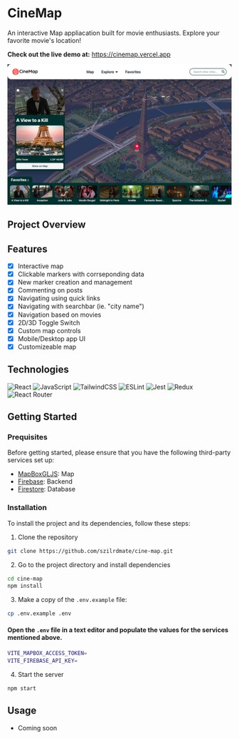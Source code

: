 # CineMap

An interactive Map appliacation built for movie enthusiasts. Explore your favorite movie's location!

**Check out the live demo at:** https://cinemap.vercel.app

![Screenshot](/public/screenshot.png)

## Project Overview

## Features

- [x] Interactive map
- [x] Clickable markers with corrseponding data
- [x] New marker creation and management
- [x] Commenting on posts
- [x] Navigating using quick links
- [x] Navigating with searchbar (ie. "city name")
- [x] Navigation based on movies
- [x] 2D/3D Toggle Switch
- [x] Custom map controls
- [x] Mobile/Desktop app UI
- [x] Customizeable map

## Technologies

![React](https://img.shields.io/badge/react-%2320232a.svg?style=for-the-badge&logo=react&logoColor=%2361DAFB)
![JavaScript](https://img.shields.io/badge/javascript-%23323330.svg?style=for-the-badge&logo=javascript&logoColor=%23F7DF1E)
![TailwindCSS](https://img.shields.io/badge/tailwindcss-%2338B2AC.svg?style=for-the-badge&logo=tailwind-css&logoColor=white)
![ESLint](https://img.shields.io/badge/eslint-3A33D1?style=for-the-badge&logo=eslint&logoColor=white)
![Jest](https://img.shields.io/badge/Jest-323330?style=for-the-badge&logo=Jest&logoColor=white)
![Redux](https://img.shields.io/badge/Redux-593D88?style=for-the-badge&logo=redux&logoColor=white)
![React Router](https://img.shields.io/badge/React_Router-CA4245?style=for-the-badge&logo=react-router&logoColor=white)

## Getting Started

### Prequisites

Before getting started, please ensure that you have the following third-party services set up:

- [MapBoxGLJS](https://mapbox.com/mapbox-gljs): Map
- [Firebase](https://www.firebase.google.com/): Backend
- [Firestore](https://firebase.google.com/firestore): Database

### Installation

To install the project and its dependencies, follow these steps:

1.  Clone the repository

```bash
git clone https://github.com/szilrdmate/cine-map.git
```

2.  Go to the project directory and install dependencies

```bash
cd cine-map
npm install
```

3.  Make a copy of the `.env.example` file:

```bash
cp .env.example .env
```

#### Open the `.env` file in a text editor and populate the values for the services mentioned above.

```bash
VITE_MAPBOX_ACCESS_TOKEN=
VITE_FIREBASE_API_KEY=
```

4.  Start the server

```bash
npm start
```

## Usage

- Coming soon
